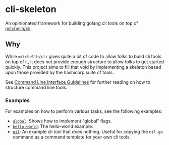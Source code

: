 # cli-skeleton

An opinionated framework for building golang cli tools on top of [mitchellh/cli](https://github.com/mitchellh/cli).

## Why

While `mitchellh/cli` gives quite a bit of code to allow folks to build cli tools on top of it, it does not provide enough structure to allow folks to get started quickly. This project aims to fill that void by implementing a skeleton based upon those provided by the hashicorp suite of tools.

See [Command Line Interface Guidelines](https://clig.dev/) for further reading on how to structure command line tools.


### Examples

For examples on how to perform various tasks, see the following examples:

- [`global`](examples/global): Shows how to implement "global" flags.
- [`hello-world`](examples/hello-world): The hello-world example.
- [`nil`](examples/nil): An example cli tool that does nothing. Useful for copying the `nil.go` command as a command template for your own cli tools.
